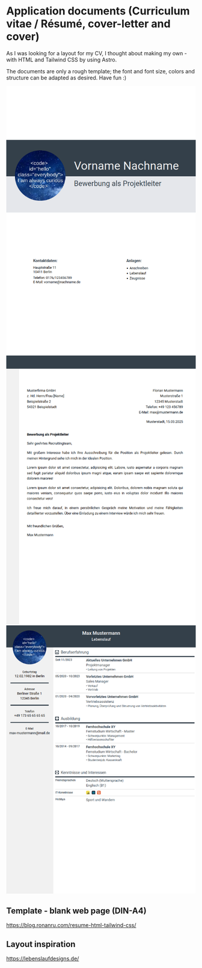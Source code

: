 # Application documents (Curriculum vitae / Résumé, cover-letter and cover)

As I was looking for a layout for my CV, I thought about making my own - with HTML and Tailwind CSS by using Astro.

The documents are only a rough template; the font and font size, colors and structure can be adapted as desired. Have fun :)

![Alt text](src/assets/img/cover.png)
![Alt text](src/assets/img/cover-letter.png)
![Alt text](src/assets/img/cv.png)

## Template - blank web page (DIN-A4)

https://blog.ronanru.com/resume-html-tailwind-css/

## Layout inspiration

https://lebenslaufdesigns.de/
